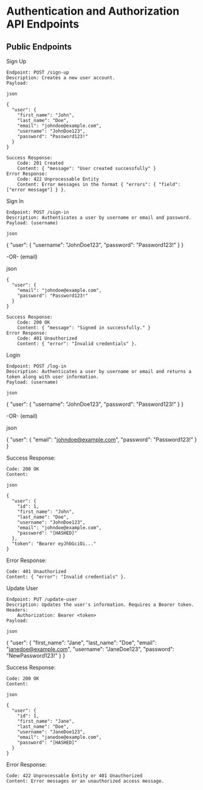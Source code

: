 # Authentication and Authorization API Endpoints

## Public Endpoints

Sign Up

    Endpoint: POST /sign-up
    Description: Creates a new user account.
    Payload:

    json

    {
      "user": {
        "first_name": "John",
        "last_name": "Doe",
        "email": "johndoe@example.com",
        "username": "JohnDoe123",
        "password": "Password123!"
      }
    }

    Success Response:
        Code: 201 Created
        Content: { "message": "User created successfully" }
    Error Response:
        Code: 422 Unprocessable Entity
        Content: Error messages in the format { "errors": { "field": ["error message"] } }.

Sign In

    Endpoint: POST /sign-in
    Description: Authenticates a user by username or email and password.
    Payload: (username)

    json

{
  "user": {
    "username": "JohnDoe123",
    "password": "Password123!"
  }
}

-OR- (email)

json

    {
      "user": {
        "email": "johndoe@example.com",
        "password": "Password123!"
      }
    }

    Success Response:
        Code: 200 OK
        Content: { "message": "Signed in successfully." }
    Error Response:
        Code: 401 Unauthorized
        Content: { "error": "Invalid credentials" }.

Login

    Endpoint: POST /log-in
    Description: Authenticates a user by username or email and returns a token along with user information.
    Payload: (username)

    json

{
  "user": {
    "username": "JohnDoe123",
    "password": "Password123!"
  }
}

-OR- (email)

json

{
  "user": {
    "email": "johndoe@example.com",
    "password": "Password123!"
  }
}

Success Response:

    Code: 200 OK
    Content:

    json

    {
      "user": {
        "id": 1,
        "first_name": "John",
        "last_name": "Doe",
        "username": "JohnDoe123",
        "email": "johndoe@example.com",
        "password": "[HASHED]"
      },
      "token": "Bearer eyJhbGciOi..."
    }

Error Response:

    Code: 401 Unauthorized
    Content: { "error": "Invalid credentials" }.

Update User

    Endpoint: PUT /update-user
    Description: Updates the user's information. Requires a Bearer token.
    Headers:
        Authorization: Bearer <token>
    Payload:

    json

{
  "user": {
    "first_name": "Jane",
    "last_name": "Doe",
    "email": "janedoe@example.com",
    "username": "JaneDoe123",
    "password": "NewPassword123!"
  }
}

Success Response:

    Code: 200 OK
    Content:

    json

    {
      "user": {
        "id": 1,
        "first_name": "Jane",
        "last_name": "Doe",
        "username": "JaneDoe123",
        "email": "janedoe@example.com",
        "password": "[HASHED]"
      }
    }

Error Response:

    Code: 422 Unprocessable Entity or 401 Unauthorized
    Content: Error messages or an unauthorized access message.

